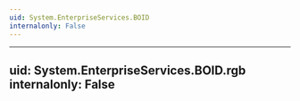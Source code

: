 ```yaml
---
uid: System.EnterpriseServices.BOID
internalonly: False
---
```


---
uid: System.EnterpriseServices.BOID.rgb
internalonly: False
---

